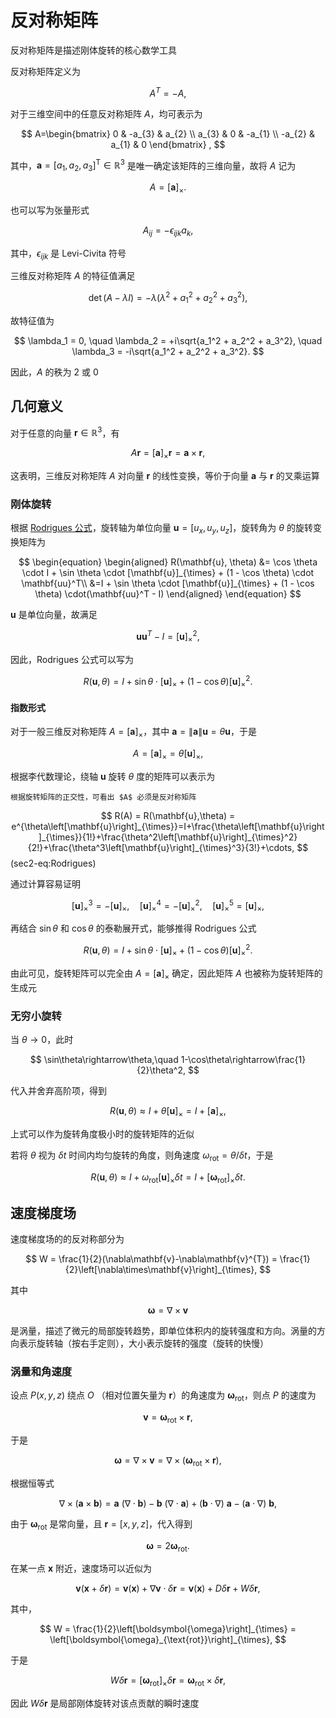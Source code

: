 # 反对称矩阵

<span class="gray-text">
反对称矩阵是描述刚体旋转的核心数学工具
</span>


反对称矩阵定义为

$$
A^{T} = -A,
$$

对于三维空间中的任意反对称矩阵 $A$，均可表示为

$$
A=\begin{bmatrix}
0 & -a_{3} & a_{2} \\
a_{3} & 0 &  -a_{1} \\
-a_{2} & a_{1} & 0
\end{bmatrix} ,
$$

其中，$\mathbf{a} = [a_1,\, a_2,\, a_3]^{\mathrm{T}} \in \mathbb{R}^3$ 是唯一确定该矩阵的三维向量，故将 $A$ 记为

$$
A = \left[\mathbf{a}\right]_{\times}.
$$

也可以写为张量形式

$$
A_{ij}=-\epsilon_{ijk}a_{k},
$$

其中，$\epsilon_{ijk}$ 是 Levi-Civita 符号

三维反对称矩阵 $A$ 的特征值满足

$$
\det(A - \lambda I) = -\lambda \left(\lambda^2 + a_1^2 + a_2^2 + a_3^2\right),
$$

故特征值为

$$
\lambda_1 = 0, \quad \lambda_2 = +i\sqrt{a_1^2 + a_2^2 + a_3^2}, \quad \lambda_3 = -i\sqrt{a_1^2 + a_2^2 + a_3^2}.
$$

因此，$A$ 的秩为 $2$ 或 $0$

## 几何意义

对于任意的向量 $\mathbf{r}\in\mathbb{R}^{3}$，有

$$
A\mathbf{r} = \left[\mathbf{a}\right]_{\times} \mathbf{r}= \mathbf{a}\times\mathbf{r},
$$

这表明，三维反对称矩阵 $A$ 对向量 $\mathbf{r}$ 的线性变换，等价于向量 $\mathbf{a}$ 与 $\mathbf{r}$ 的叉乘运算


### 刚体旋转

根据 [Rodrigues 公式](../chap1/sec1-OT.md)，旋转轴为单位向量 $\mathbf{u}=[u_{x},u_{y},u_{z}]$，旋转角为 $\theta$ 的旋转变换矩阵为

$$
\begin{equation}
\begin{aligned}
R(\mathbf{u}, \theta) &= \cos \theta \cdot I  + \sin \theta \cdot [\mathbf{u}]_{\times} + (1 - \cos \theta) \cdot \mathbf{uu}^T\\
&=I  + \sin \theta \cdot [\mathbf{u}]_{\times} + (1 - \cos \theta) \cdot(\mathbf{uu}^T - I)
\end{aligned}
\end{equation}
$$

$\mathbf{u}$ 是单位向量，故满足

$$
\mathbf{uu}^T - I  = [\mathbf{u}]_{\times}^{2},
$$

因此，Rodrigues 公式可以写为

$$
R(\mathbf{u}, \theta) =I  + \sin \theta \cdot [\mathbf{u}]_{\times} + (1-\cos\theta)[\mathbf{u}]_{\times}^{2}.
$$

#### 指数形式

对于一般三维反对称矩阵 $A = \left[\mathbf{a}\right]_{\times}$，其中 $\mathbf{a} = \|\mathbf{a}\|\mathbf{u}=\theta\mathbf{u}$，于是

$$
A = \left[\mathbf{a}\right]_{\times} = \theta\left[\mathbf{u}\right]_{\times},
$$

根据李代数理论，绕轴 $\mathbf{u}$ 旋转 $\theta$ 度的矩阵可以表示为

```{margin}
根据旋转矩阵的正交性，可看出 $A$ 必须是反对称矩阵 
```

$$
R(A) = R(\mathbf{u},\theta) = e^{\theta\left[\mathbf{u}\right]_{\times}}=I+\frac{\theta\left[\mathbf{u}\right]_{\times}}{1!}+\frac{\theta^2\left[\mathbf{u}\right]_{\times}^2}{2!}+\frac{\theta^3\left[\mathbf{u}\right]_{\times}^3}{3!}+\cdots,
$$ (sec2-eq:Rodrigues)

通过计算容易证明

$$
[\mathbf{u}]_{\times}^{3} = -[\mathbf{u}]_{\times},\quad [\mathbf{u}]_{\times}^{4} = -[\mathbf{u}]^{2}_{\times},\quad [\mathbf{u}]_{\times}^{5} = [\mathbf{u}]_{\times},
$$

再结合 $\sin\theta$ 和 $\cos\theta$ 的泰勒展开式，能够推得 Rodrigues 公式

$$
R(\mathbf{u}, \theta) =I  + \sin \theta \cdot [\mathbf{u}]_{\times} + (1-\cos\theta)[\mathbf{u}]_{\times}^{2}.
$$

由此可见，旋转矩阵可以完全由 $A = \left[\mathbf{a}\right]_{\times}$ 确定，因此矩阵 $A$ 也被称为旋转矩阵的生成元

### 无穷小旋转

当 $\theta\rightarrow0$，此时

$$
\sin\theta\rightarrow\theta,\quad 1-\cos\theta\rightarrow\frac{1}{2}\theta^2,
$$

代入并舍弃高阶项，得到

$$
R(\mathbf{u}, \theta)\approx I  + \theta [\mathbf{u}]_{\times} = I + [\mathbf{a}]_{\times},
$$

上式可以作为旋转角度极小时的旋转矩阵的近似

若将 $\theta$ 视为 $\delta t$ 时间内均匀旋转的角度，则角速度 $\omega_{\text{rot}} = \theta / \delta t$，于是

$$
R(\mathbf{u}, \theta)\approx I  + \omega_{\text{rot}} [\mathbf{u}]_{\times}\delta t = I  + [\boldsymbol{\omega}_{\text{rot}}]_{\times}\delta t.
$$

## 速度梯度场

速度梯度场的的反对称部分为

$$
W = \frac{1}{2}(\nabla\mathbf{v}-\nabla\mathbf{v}^{T}) = \frac{1}{2}\left[\nabla\times\mathbf{v}\right]_{\times},
$$

其中

$$\boldsymbol{\omega} = \nabla\times\mathbf{v}$$

是涡量，描述了微元的局部旋转趋势，即单位体积内的旋转强度和方向。涡量的方向表示旋转轴（按右手定则），大小表示旋转的强度（旋转的快慢）

### 涡量和角速度

设点 $P(x,y,z)$ 绕点 $O$ （相对位置矢量为 $\mathbf{r}$）的角速度为 $\boldsymbol{\omega}_{\text{rot}}$，则点 $P$ 的速度为

$$
\mathbf{v} = \boldsymbol{\omega}_{\text{rot}}\times\mathbf{r},
$$

于是

$$
\boldsymbol{\omega} = \nabla\times\mathbf{v} = \nabla\times(\boldsymbol{\omega}_{\text{rot}}\times\mathbf{r}),
$$

根据恒等式

$$
\nabla \times (\mathbf{a} \times \mathbf{b}) = \mathbf{a}\ (\nabla \cdot \mathbf{b}) - \mathbf{b}\ (\nabla \cdot \mathbf{a}) + (\mathbf{b} \cdot \nabla)\ \mathbf{a} - (\mathbf{a} \cdot \nabla)\ \mathbf{b},
$$

由于 $\boldsymbol{\omega}_{\text{rot}}$ 是常向量，且 $\mathbf{r} = [x,y,z]$，代入得到

$$
\boldsymbol{\omega} = 2\boldsymbol{\omega}_{\text{rot}}.
$$

在某一点 $\mathbf{x}$ 附近，速度场可以近似为

$$
\mathbf{v}(\mathbf{x}+\delta\mathbf{r}) = \mathbf{v}(\mathbf{x})+\nabla\mathbf{v}\cdot\delta\mathbf{r} = \mathbf{v}(\mathbf{x})+D\delta\mathbf{r}+W\delta\mathbf{r},
$$

其中，

$$
W = \frac{1}{2}\left[\boldsymbol{\omega}\right]_{\times} = \left[\boldsymbol{\omega}_{\text{rot}}\right]_{\times},
$$

于是

$$
W\delta\mathbf{r} = \left[\boldsymbol{\omega}_{\text{rot}}\right]_{\times}\delta\mathbf{r} = \boldsymbol{\omega}_{\text{rot}}\times\delta\mathbf{r},
$$

因此 $W\delta\mathbf{r}$ 是局部刚体旋转对该点贡献的瞬时速度